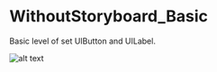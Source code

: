 # WithoutStoryboard_Basic
Basic level of set UIButton and UILabel.

![alt text](https://github.com/iOS-Xcode/WithoutStoryboard_Basic/Screenshot2.png)
